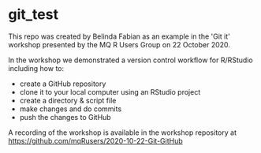 # git_test

This repo was created by Belinda Fabian as an example in the 'Git it' workshop presented by the MQ R Users Group on 22 October 2020. 

In the workshop we demonstrated a version control workflow for R/RStudio including how to:
- create a GitHub repository
- clone it to your local computer using an RStudio project 
- create a directory & script file
- make changes and do commits
- push the changes to GitHub

A recording of the workshop is available in the workshop repository at https://github.com/mqRusers/2020-10-22-Git-GitHub
